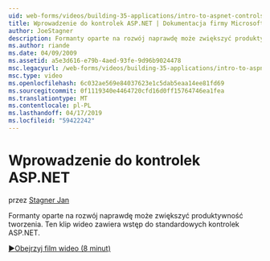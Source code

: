 ```yaml
---
uid: web-forms/videos/building-35-applications/intro-to-aspnet-controls
title: Wprowadzenie do kontrolek ASP.NET | Dokumentacja firmy Microsoft
author: JoeStagner
description: Formanty oparte na rozwój naprawdę może zwiększyć produktywność tworzenia. Ten klip wideo zawiera wstęp do standardowych kontrolek ASP.NET.
ms.author: riande
ms.date: 04/09/2009
ms.assetid: a5e3d616-e79b-4aed-93fe-9d96b9024478
msc.legacyurl: /web-forms/videos/building-35-applications/intro-to-aspnet-controls
msc.type: video
ms.openlocfilehash: 6c032ae569e84037623e1c5dab5eaa14ee81fd69
ms.sourcegitcommit: 0f1119340e4464720cfd16d0ff15764746ea1fea
ms.translationtype: MT
ms.contentlocale: pl-PL
ms.lasthandoff: 04/17/2019
ms.locfileid: "59422242"
---
```

# <a name="intro-to-aspnet-controls"></a>Wprowadzenie do kontrolek ASP.NET

przez [Stagner Jan](https://github.com/JoeStagner)

Formanty oparte na rozwój naprawdę może zwiększyć produktywność tworzenia. Ten klip wideo zawiera wstęp do standardowych kontrolek ASP.NET.

[&#9654;Obejrzyj film wideo (8 minut)](https://channel9.msdn.com/Blogs/ASP-NET-Site-Videos/intro-to-aspnet-controls)
